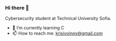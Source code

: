 ### Hi there 👋
Cybersecurity student at Technical University Sofia.
- 🌱 I’m currently learning C  
- 📫 How to reach me: krisivoinov@gmail.com
  
<!--
**KrisV46/KrisV46** is a ✨ _special_ ✨ repository because its `README.md` (this file) appears on your GitHub profile.

Here are some ideas to get you started:

- 🔭 I’m currently working on ...
- 🌱 I’m currently learning C   
- 👯 I’m looking to collaborate on ...
- 🤔 I’m looking for help with ...
- 💬 Ask me about ...
- 📫 How to reach me: krisivoinov@gmail.com
- 😄 Pronouns: ...
- ⚡ Fun fact: ...
-->
